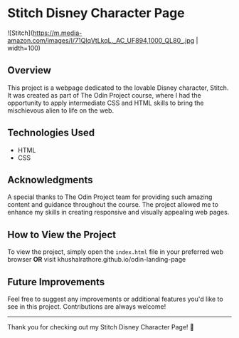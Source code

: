 # Stitch Disney Character Page

![Stitch](https://m.media-amazon.com/images/I/71QlqVtLkqL._AC_UF894,1000_QL80_.jpg | width=100)

## Overview

This project is a webpage dedicated to the lovable Disney character, Stitch. It was created as part of The Odin Project course, where I had the opportunity to apply intermediate CSS and HTML skills to bring the mischievous alien to life on the web.
## Technologies Used

- HTML
- CSS

## Acknowledgments

A special thanks to The Odin Project team for providing such amazing content and guidance throughout the course. The project allowed me to enhance my skills in creating responsive and visually appealing web pages.

## How to View the Project

To view the project, simply open the `index.html` file in your preferred web browser 
**OR** visit khushalrathore.github.io/odin-landing-page

## Future Improvements

Feel free to suggest any improvements or additional features you'd like to see in this project. Contributions are always welcome!

---

Thank you for checking out my Stitch Disney Character Page! 🚀
